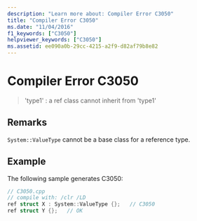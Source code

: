 ```yaml
---
description: "Learn more about: Compiler Error C3050"
title: "Compiler Error C3050"
ms.date: "11/04/2016"
f1_keywords: ["C3050"]
helpviewer_keywords: ["C3050"]
ms.assetid: ee090a0b-29cc-4215-a2f9-d82af79b8e82
---
```

# Compiler Error C3050

> 'type1' : a ref class cannot inherit from 'type1'

## Remarks

`System::ValueType` cannot be a base class for a reference type.

## Example

The following sample generates C3050:

```cpp
// C3050.cpp
// compile with: /clr /LD
ref struct X : System::ValueType {};   // C3050
ref struct Y {};   // OK
```
